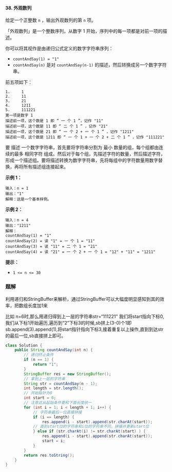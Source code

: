 #### 38. 外观数列

给定一个正整数 `n` ，输出外观数列的第 `n` 项。

「外观数列」是一个整数序列，从数字 1 开始，序列中的每一项都是对前一项的描述。

你可以将其视作是由递归公式定义的数字字符串序列：

- `countAndSay(1) = "1"`
- `countAndSay(n)` 是对 `countAndSay(n-1)` 的描述，然后转换成另一个数字字符串。

前五项如下：

```shell
1.     1
2.     11
3.     21
4.     1211
5.     111221
第一项是数字 1 
描述前一项，这个数是 1 即 “ 一 个 1 ”，记作 "11"
描述前一项，这个数是 11 即 “ 二 个 1 ” ，记作 "21"
描述前一项，这个数是 21 即 “ 一 个 2 + 一 个 1 ” ，记作 "1211"
描述前一项，这个数是 1211 即 “ 一 个 1 + 一 个 2 + 二 个 1 ” ，记作 "111221"
```

要 描述 一个数字字符串，首先要将字符串分割为 最小 数量的组，每个组都由连续的最多 相同字符 组成。然后对于每个组，先描述字符的数量，然后描述字符，形成一个描述组。要将描述转换为数字字符串，先将每组中的字符数量用数字替换，再将所有描述组连接起来。

**示例 1：**

```shell
输入：n = 1
输出："1"
解释：这是一个基本样例。
```

**示例 2：**

```shell
输入：n = 4
输出："1211"
解释：
countAndSay(1) = "1"
countAndSay(2) = 读 "1" = 一 个 1 = "11"
countAndSay(3) = 读 "11" = 二 个 1 = "21"
countAndSay(4) = 读 "21" = 一 个 2 + 一 个 1 = "12" + "11" = "1211"
```

**提示：**

- `1 <= n <= 30`

### 题解

利用递归和StringBuffer来解析，通过StringBuffer可以大幅度明显感知到其的效率，把数组长度加1来

比如 n=6时,那么用递归得到上一层的字符串str=“111221”
我们将start指向下标0,我们从下标1开始遍历,遍历到“2”下标3的时候,sb拼上(3-0)个1即sb.append(3).append(1),将start指针指向下标3,接着重复以上操作,直到到达str的最后一位,sb直接拼上即可。

```java
class Solution {
    public String countAndSay(int n) {
        // 递归终止条件
        if (n == 1) {
            return "1";
        }
        StringBuffer res = new StringBuffer();
        // 拿到上一层的字符串
        String str = countAndSay(n - 1);
        int length = str.length();
        // 开始指针为0
        int start = 0;
        // 注意这从起始条件要和下面长度统一
        for (int i = 1; i < length + 1; i++) {
            // 字符串最后一位直接拼接
            if (i == length) {
                res.append(i - start).append(str.charAt(start));
            // 直到start位的字符串和i位的字符串不同，拼接并更新start位
            } else if (str.charAt(i) != str.charAt(start) ) {
                res.append(i - start).append(str.charAt(start));
                start = i;
            }
        }
        return res.toString();
    }
}
```

